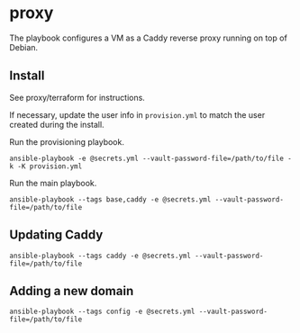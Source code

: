 # proxy

The playbook configures a VM as a Caddy reverse proxy running on top of Debian.

## Install

See proxy/terraform for instructions.

If necessary, update the user info in `provision.yml` to match the user created during the install.

Run the provisioning playbook.

```
ansible-playbook -e @secrets.yml --vault-password-file=/path/to/file -k -K provision.yml
```

Run the main playbook.

```
ansible-playbook --tags base,caddy -e @secrets.yml --vault-password-file=/path/to/file
```

## Updating Caddy

```
ansible-playbook --tags caddy -e @secrets.yml --vault-password-file=/path/to/file
```

## Adding a new domain

```
ansible-playbook --tags config -e @secrets.yml --vault-password-file=/path/to/file
```